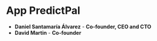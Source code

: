 # App PredictPal

- **Daniel Santamaría Álvarez** - **Co-founder, CEO and CTO**
- **David Martin** - **Co-founder**
